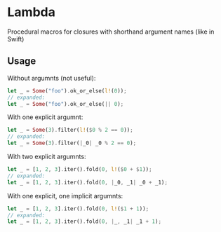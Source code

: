 # Lambda

Procedural macros for closures with shorthand argument names (like in Swift)

## Usage

Without argumnts (not useful):

```rust
let _ = Some("foo").ok_or_else(l!(0));
// expanded:
let _ = Some("foo").ok_or_else(|| 0);
```

With one explicit argumnt:

```rust
let _ = Some(3).filter(l!($0 % 2 == 0));
// expanded:
let _ = Some(3).filter(|_0| _0 % 2 == 0);
```

With two explicit argumnts:

```rust
let _ = [1, 2, 3].iter().fold(0, l!($0 + $1));
// expanded:
let _ = [1, 2, 3].iter().fold(0, |_0, _1| _0 + _1);
```

With one explicit, one implicit argumnts:

```rust
let _ = [1, 2, 3].iter().fold(0, l!($1 + 1));
// expanded:
let _ = [1, 2, 3].iter().fold(0, |_, _1| _1 + 1);
```
